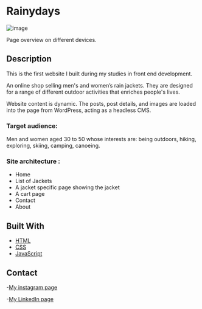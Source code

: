 # Rainydays

![image](https://user-images.githubusercontent.com/91549377/173154605-9a4bb1ca-cd1c-43ac-bed1-bfb832fc71e3.jpeg)

Page overview on different devices.

## Description

This is the first website I built during my studies in front end development.

An online shop selling men's and women’s rain jackets. They are designed for a range of different outdoor activities that enriches people's lives.

Website content is dynamic. The posts, post details, and images are loaded into the page from WordPress, acting as a headless CMS.


### Target audience:
Men and women aged 30 to 50 whose interests are: being outdoors, hiking, exploring, skiing, camping, canoeing.

### Site architecture :

- Home
- List of Jackets
- A jacket specific page showing the jacket
- A cart page
- Contact 
- About 


## Built With

- [HTML](https://html.com/)
- [CSS](https://css.com/)
- [JavaScript](https://www.javascript.com/)


## Contact

-[My instagram page](https://www.instagram.com/bushra_00/)

-[My LinkedIn page](https://www.linkedin.com/in/bushra-kalaji-6775a921a/)
